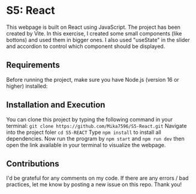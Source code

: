 # S5: React

This webpage is built on React using JavaScript. The project has been created by Vite. In this exercise, I created some small components (like bottons) and used them in bigger ones. I also used "useState" in the slider and accordion to control which component should be displayed.

## Requirements
Before running the project, make sure you have Node.js (version 16 or higher) installed:

## Installation and Execution
You can clone this project by typing the following command in your terminal:
`git clone https://github.com/Mika7596/S5-React.git`
Navigate into the project foler `cd S5-REACT`
Type `npm install` to install all dependencies.
Now run the program by `npm start` and `npm run dev` then open the link available in your terminal to visualize the webpage.

## Contributions
I'd be grateful for any comments on my code. If there are any errors / bad practices, let me know by posting a new issue on this repo. Thank you!

